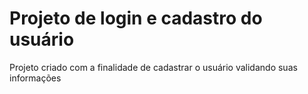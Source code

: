 # Projeto de login e cadastro do usuário
 Projeto criado com a finalidade de cadastrar o usuário validando suas informações 
